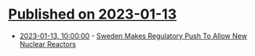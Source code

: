 # [Published on 2023-01-13](index.md)

* [2023-01-13, 10:00:00](https://hardware.slashdot.org/story/23/01/12/232237/sweden-makes-regulatory-push-to-allow-new-nuclear-reactors?utm_source=rss1.0mainlinkanon&utm_medium=feed) - [Sweden Makes Regulatory Push To Allow New Nuclear Reactors](https://hardware.slashdot.org/story/23/01/12/232237/sweden-makes-regulatory-push-to-allow-new-nuclear-reactors?utm_source=rss1.0mainlinkanon&utm_medium=feed)
